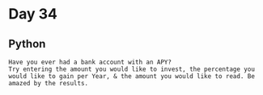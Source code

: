 # Day 34

## Python 

    Have you ever had a bank account with an APY?
    Try entering the amount you would like to invest, the percentage you would like to gain per Year, & the amount you would like to read. Be amazed by the results.

